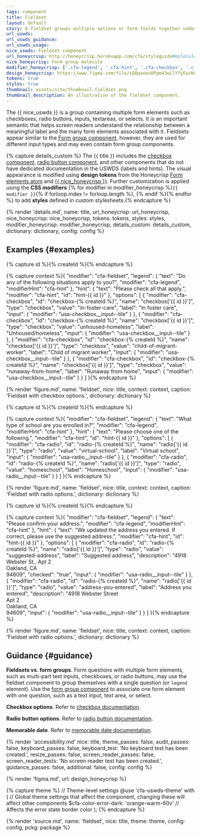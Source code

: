 ```yaml
---
tags: component
title: Fieldset
layout: default
story: A fieldset groups multiple options or form fields together under one question.
url_uswds:
url_uswds_guidance:
url_uswds_usage:
nice_uswds: Fieldset component
url_honeycrisp: http://honeycrisp.herokuapp.com/cfa/styleguide#molecules-form_group
nice_honeycrisp: Form group molecule
modifier_honeycrisp: ['.cfa-legend', '.cfa-hint', '.cfa-checkbox', '.cfa-radio']
design_honeycrisp: https://www.figma.com/file/sQQqaoeuOPpm43wLlYfyEo/Honeycrisp-Design-System?type=design&node-id=7110-1174&mode=design
tokens: true
styles: true
thumbnail: assets/site/thumbnail-fieldset.png
thumbnail_description: An illustration of the fieldset component.
---
```


<!-- INTRO -->

The {{ nice_uswds }} is a group containing multiple form elements such as checkboxes, radio buttons, inputs, textareas, or selects. It is an important semantic that helps screen readers understand the relationship between a meaningful label and the many form elements associated with it. Fieldsets appear similar to the <a href="{{ config.baseUrl }}components/form-group">Form group component</a>, however, they are used for different input types and may even contain form group components.

<!-- DETAILS -->

{% capture details_custom %}
The {{ title }} includes the <a href="{{ config.baseUrl }}components/checkbox/">checkbox component</a>, <a href="{{ config.baseUrl }}/components/radio-button/">radio button component</a>, and other components that do not have dedicated documentation in the USWDS (labels and hints). The visual appearance is modified using <b>design tokens</b> from the Honeycrisp <a href="http://honeycrisp.herokuapp.com/cfa/styleguide#atoms-form_elements" target="_blank" rel="noopener nofollow" class="usa-link--external">Form elements atom</a> and <a href="http://honeycrisp.herokuapp.com/cfa/styleguide#molecules-form_group" target="_blank" rel="noopener nofollow" class="usa-link--external">{{ nice_honeycrisp }}</a>. Further customization is applied using the <b>CSS modifiers</b> {% for modifier in modifier_honeycrisp %}<code>{{ modifier }}</code>{% if forloop.index != forloop.length %}, {% endif %}{% endfor %} to add <b>styles</b> defined in custom stylesheets.{% endcapture %}

{% render 'details.md',
  name: title,
  url_honeycrisp: url_honeycrisp,
  nice_honeycrisp: nice_honeycrisp,
  tokens: tokens,
  styles: styles,
  modifier_honeycrisp: modifier_honeycrisp,
  details_custom: details_custom,
  dictionary: dictionary,
  config: config %}

<!-- EXAMPLES -->

## Examples {#examples}

{% capture id %}{% createId %}{% endcapture %}

{% capture context %}{
  "modifier": "cfa-fieldset",
  "legend": {
    "text": "Do any of the following situations apply to you?",
    "modifier": "cfa-legend",
    "modifierHint": "cfa-hint"
  },
  "hint": {
    "text": "Please check all that apply.",
    "modifier": "cfa-hint",
    "id": "hint-{{ id }}"
  },
  "options": [
    {
      "modifier": "cfa-checkbox",
      "id": "checkbox-{% createId %}",
      "name": "checkbox['{{ id }}']",
      "type": "checkbox",
      "value": "in-foster-care",
      "label": "In foster care",
      "input": {
        "modifier": "usa-checkbox__input--tile"
      }
    },
    {
      "modifier": "cfa-checkbox",
      "id": "checkbox-{% createId %}",
      "name": "checkbox['{{ id }}']",
      "type": "checkbox",
      "value": "unhoused-homeless",
      "label": "Unhoused/homeless",
      "input": {
        "modifier": "usa-checkbox__input--tile"
      }
    },
    {
      "modifier": "cfa-checkbox",
      "id": "checkbox-{% createId %}",
      "name": "checkbox['{{ id }}']",
      "type": "checkbox",
      "value": "child-of-migrant-worker",
      "label": "Child of migrant worker",
      "input": {
        "modifier": "usa-checkbox__input--tile"
      }
    },
    {
      "modifier": "cfa-checkbox",
      "id": "checkbox-{% createId %}",
      "name": "checkbox['{{ id }}']",
      "type": "checkbox",
      "value": "runaway-from-home",
      "label": "Runaway from home",
      "input": {
        "modifier": "usa-checkbox__input--tile"
      }
    }
  ]
}{% endcapture %}

{% render 'figure.md', name: 'fieldset', nice: title, context: context, caption: 'Fieldset with checkbox options.', dictionary: dictionary %}

{% capture id %}{% createId %}{% endcapture %}

{% capture context %}{
  "modifier": "cfa-fieldset",
  "legend": {
    "text": "What type of school are you enrolled in?",
    "modifier": "cfa-legend",
    "modifierHint": "cfa-hint"
  },
  "hint": {
    "text": "Please choose one of the following.",
    "modifier": "cfa-hint",
    "id": "hint-{{ id }}"
  },
  "options": [
    {
      "modifier": "cfa-radio",
      "id": "radio-{% createId %}",
      "name": "radio['{{ id }}']",
      "type": "radio",
      "value": "virtual-school",
      "label": "Virtual school",
      "input": {
        "modifier": "usa-radio__input--tile"
      }
    },
    {
      "modifier": "cfa-radio",
      "id": "radio-{% createId %}",
      "name": "radio['{{ id }}']",
      "type": "radio",
      "value": "homeschool",
      "label": "Homeschool",
      "input": {
        "modifier": "usa-radio__input--tile"
      }
    }
  ]
}{% endcapture %}

{% render 'figure.md', name: 'fieldset', nice: title, context: context, caption: 'Fieldset with radio options.', dictionary: dictionary %}

{% capture id %}{% createId %}{% endcapture %}

{% capture context %}{
  "modifier": "cfa-fieldset",
  "legend": {
    "text": "Please confirm your address.",
    "modifier": "cfa-legend",
    "modifierHint": "cfa-hint"
  },
  "hint": {
    "text": "We updated the address you entered. If correct, please use the suggested address.",
    "modifier": "cfa-hint",
    "id": "hint-{{ id }}"
  },
  "options": [
    {
      "modifier": "cfa-radio",
      "id": "radio-{% createId %}",
      "name": "radio['{{ id }}']",
      "type": "radio",
      "value": "suggested-address",
      "label": "Suggested address",
      "description": "4918 Webster St., Apt 2 <br> Oakland, CA <br> 94609",
      "checked": "true",
      "input": {
        "modifier": "usa-radio__input--tile"
      }
    },
    {
      "modifier": "cfa-radio",
      "id": "radio-{% createId %}",
      "name": "radio['{{ id }}']",
      "type": "radio",
      "value": "address-you-entered",
      "label": "Address you entered",
      "description": "4918 Webster Street <br> Apt 2 <br> Oakland, CA <br> 94609",
      "input": {
        "modifier": "usa-radio__input--tile"
      }
    }
  ]
}{% endcapture %}

{% render 'figure.md', name: 'fieldset', nice: title, context: context, caption: 'Fieldset with radio options.', dictionary: dictionary %}

<!-- GUIDANCE -->

## Guidance {#guidance}

**Fieldsets vs. form groups**. Form questions with multiple form elements, such as multi-part text inputs, checkboxes, or radio buttons, may use the fieldset component to group themselves with a single question (or `legend` element). Use the <a href="{{ config.baseUrl }}components/form-group">form group component</a> to associate one form element with one question, such as a text input, text area, or select.

**Checkbox options**. Refer to <a href="{{ config.baseUrl }}components/checkbox/">checkbox documentation</a>.

**Radio button options**. Refer to <a href="{{ config.baseUrl }}components/radio-button/">radio button documentation</a>.

**Memorable date**. Refer to <a href="{{ config.baseUrl }}components/memorable-date">memorable date documentation</a>.

<!-- ACCESSIBILITY -->

{% render 'accessibility.md'
  nice: title,
  theme_passes: false,
  audit_passes: false,
  keyboard_passes: false,
  keyboard_test: 'No keyboard test has been created.',
  resize_passes: false,
  screen_reader_passes: false,
  screen_reader_tests: 'No screen reader test has been created.',
  guidance_passes: false,
  additional: false,
  config: config %}

<!-- DESIGN -->

{% render 'figma.md', url: design_honeycrisp %}

<!-- SOURCE -->

{% capture theme %}
// Theme-level settings
@use 'cfa-uswds-theme' with (
  // Global theme settings that affect the component, changing these will affect other components
  $cfa-color-error-dark: 'orange-warm-60v' // Affects the error state border color
);
{% endcapture %}

{% render 'source.md', name: 'fieldset', nice: title, theme: theme, config: config, pckg: package %}
